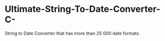 # Ultimate-String-To-Date-Converter-C-
String to Date Converter that has more than 25 000 date formats
